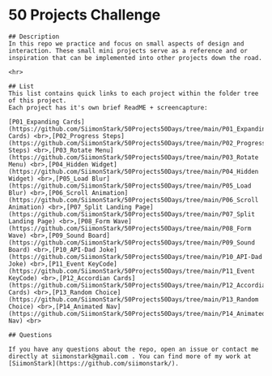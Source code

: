 # 50 Projects Challenge

    ## Description
    In this repo we practice and focus on small aspects of design and interaction. These small mini projects serve as a reference and or inspiration that can be implemented into other projects down the road.
    
    <hr>
    
    ## List
    This list contains quick links to each project within the folder tree of this project.
    Each project has it's own brief ReadME + screencapture:

    [P01_Expanding Cards](https://github.com/SiimonStark/50Projects50Days/tree/main/P01_Expanding Cards) <br>,[P02_Progress Steps](https://github.com/SiimonStark/50Projects50Days/tree/main/P02_Progress Steps) <br>,[P03_Rotate Menu](https://github.com/SiimonStark/50Projects50Days/tree/main/P03_Rotate Menu) <br>,[P04_Hidden Widget](https://github.com/SiimonStark/50Projects50Days/tree/main/P04_Hidden Widget) <br>,[P05_Load Blur](https://github.com/SiimonStark/50Projects50Days/tree/main/P05_Load Blur) <br>,[P06_Scroll Animation](https://github.com/SiimonStark/50Projects50Days/tree/main/P06_Scroll Animation) <br>,[P07_Split Landing Page](https://github.com/SiimonStark/50Projects50Days/tree/main/P07_Split Landing Page) <br>,[P08_Form Wave](https://github.com/SiimonStark/50Projects50Days/tree/main/P08_Form Wave) <br>,[P09_Sound Board](https://github.com/SiimonStark/50Projects50Days/tree/main/P09_Sound Board) <br>,[P10_API-Dad Joke](https://github.com/SiimonStark/50Projects50Days/tree/main/P10_API-Dad Joke) <br>,[P11_Event KeyCode](https://github.com/SiimonStark/50Projects50Days/tree/main/P11_Event KeyCode) <br>,[P12_Accordian Cards](https://github.com/SiimonStark/50Projects50Days/tree/main/P12_Accordian Cards) <br>,[P13_Random Choice](https://github.com/SiimonStark/50Projects50Days/tree/main/P13_Random Choice) <br>,[P14_Animated Nav](https://github.com/SiimonStark/50Projects50Days/tree/main/P14_Animated Nav) <br>

    ## Questions

    If you have any questions about the repo, open an issue or contact me directly at siimonstark@gmail.com . You can find more of my work at [SiimonStark](https://github.com/siimonstark/).
    